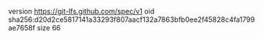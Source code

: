 version https://git-lfs.github.com/spec/v1
oid sha256:d20d2ce5817141a33293f807aacf132a7863bfb0ee2f45828c4fa1799ae7658f
size 66
